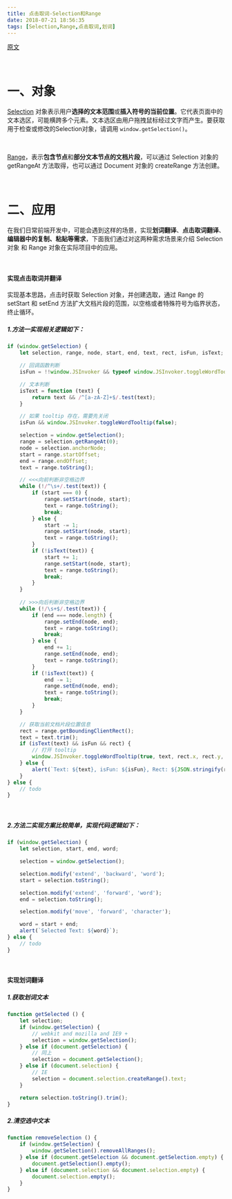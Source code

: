 ```yaml
---
title: 点击取词-Selection和Range
date: 2018-07-21 18:56:35
tags: [Selection,Range,点击取词,划词]
---
```


[原文](http://www.fedlab.tech/archives/2420.html)

<br/>

# 一、对象

[Selection](https://developer.mozilla.org/en-US/docs/Web/API/Selection) 对象表示用户**选择的文本范围**或**插入符号的当前位置**。它代表页面中的文本选区，可能横跨多个元素。文本选区由用户拖拽鼠标经过文字而产生。要获取用于检查或修改的Selection对象，请调用 `window.getSelection()`。

<br/>

[Range](https://www.w3.org/TR/DOM-Level-2-Traversal-Range/ranges.html)，表示**包含节点**和**部分文本节点的文档片段**，可以通过 Selection 对象的 getRangeAt 方法取得，也可以通过 Document 对象的 createRange 方法创建。

<br/>

<!--more-->

# 二、应用

在我们日常前端开发中，可能会遇到这样的场景，实现**划词翻译**、**点击取词翻译**、**编辑器中的复制、粘贴等需求**，下面我们通过对这两种需求场景来介绍 Selection 对象 和 Range 对象在实际项目中的应用。

<br/>

#### 实现点击取词并翻译

实现基本思路，点击时获取 Selection 对象，并创建选取，通过 Range 的 setStart 和 setEnd 方法扩大文档片段的范围，以空格或者特殊符号为临界状态，终止循环。

##### 1.方法一实现相关逻辑如下：

```javascript
if (window.getSelection) {
    let selection, range, node, start, end, text, rect, isFun, isText;

    // 回调函数判断
    isFun = !!window.JSInvoker && typeof window.JSInvoker.toggleWordTooltip === 'function';

    // 文本判断
    isText = function (text) {
        return text && /^[a-zA-Z]+$/.test(text);
    }

    // 如果 tooltip 存在，需要先关闭
    isFun && window.JSInvoker.toggleWordTooltip(false);

    selection = window.getSelection();
    range = selection.getRangeAt(0);
    node = selection.anchorNode;
    start = range.startOffset;
    end = range.endOffset;
    text = range.toString();

    // <<<向前判断非空格边界
    while (!/^\s+/.test(text)) {
        if (start === 0) {
            range.setStart(node, start);
            text = range.toString();
            break;
        } else {
            start -= 1;
            range.setStart(node, start);
            text = range.toString();
        }
        if (!isText(text)) {
            start += 1;
            range.setStart(node, start);
            text = range.toString();
            break;
        }
    }
    
    // >>>向后判断非空格边界
    while (!/\s+$/.test(text)) {
        if (end === node.length) {
            range.setEnd(node, end);
            text = range.toString();
            break;
        } else {
            end += 1;
            range.setEnd(node, end);
            text = range.toString();
        }
        if (!isText(text)) {
            end -= 1;
            range.setEnd(node, end);
            text = range.toString();
            break;
        }
    }

    // 获取当前文档片段位置信息
    rect = range.getBoundingClientRect();
    text = text.trim();
    if (isText(text) && isFun && rect) {
        // 打开 tooltip
        window.JSInvoker.toggleWordTooltip(true, text, rect.x, rect.y, rect.width, rect.height);
    } else {
        alert(`Text: ${text}, isFun: ${isFun}, Rect: ${JSON.stringify(rect)}`);
    }
} else {
    // todo
}
```

<br/>

##### 2.方法二实现方案比较简单，实现代码逻辑如下：

```javascript
if (window.getSelection) {
    let selection, start, end, word;

    selection = window.getSelection();

    selection.modify('extend', 'backward', 'word');
    start = selection.toString();

    selection.modify('extend', 'forward', 'word');
    end = selection.toString();

    selection.modify('move', 'forward', 'character');

    word = start + end;
    alert(`Selected Text: ${word}`);
} else {
    // todo
}
```

<br/>

#### 实现划词翻译

##### 1.获取划词文本

```javascript
function getSelected () {
    let selection;
    if (window.getSelection) {
        // webkit and mozilla and IE9 +
        selection = window.getSelection();
    } else if (document.getSelection) {
        // 同上
        selection = document.getSelection();
    } else if (document.selection) {
        // IE
        selection = document.selection.createRange().text;
    }

    return selection.toString().trim();
}
```

##### 2.清空选中文本

```javascript
function removeSelection () {
    if (window.getSelection) {
        window.getSelection().removeAllRanges();
    } else if (document.getSelection && document.getSelection.empty) {
        document.getSelection().empty();
    } else if (document.selection && document.selection.empty) {
        document.selection.empty();
    }
}
```